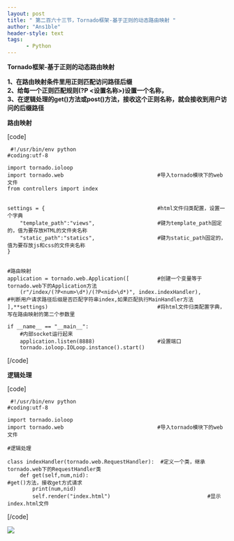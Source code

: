 ```yaml
---
layout: post
title: " 第二百六十三节，Tornado框架-基于正则的动态路由映射 "
author: "Ans1ble"
header-style: text
tags:
      - Python
---
```


**Tornado框架-基于正则的动态路由映射**

**1、在路由映射条件里用正则匹配访问路径后缀**  
 **2、给每一个正则匹配规则(?P <设置名称>)设置一个名称，**  
 **3、在逻辑处理的get()方法或post()方法，接收这个正则名称，就会接收到用户访问的后缀路径**

**路由映射**

[code]

     #!/usr/bin/env python
    #coding:utf-8
    
    import tornado.ioloop
    import tornado.web                              #导入tornado模块下的web文件
    from controllers import index
    
    
    settings = {                                    #html文件归类配置，设置一个字典
        "template_path":"views",                    #键为template_path固定的，值为要存放HTML的文件夹名称
        "static_path":"statics",                    #键为static_path固定的，值为要存放js和css的文件夹名称
    }
    
    
    #路由映射
    application = tornado.web.Application([         #创建一个变量等于tornado.web下的Application方法
        (r"/index/(?P<num>\d*)/(?P<nid>\d*)", index.indexHandler),                   #判断用户请求路径后缀是否匹配字符串index,如果匹配执行MainHandler方法
    ],**settings)                                   #将html文件归类配置字典，写在路由映射的第二个参数里
    
    if __name__ == "__main__":
        #内部socket运行起来
        application.listen(8888)                    #设置端口
        tornado.ioloop.IOLoop.instance().start()
[/code]

**逻辑处理**

[code]

     #!/usr/bin/env python
    #coding:utf-8
    
    import tornado.ioloop
    import tornado.web                              #导入tornado模块下的web文件
    
    #逻辑处理
    
    class indexHandler(tornado.web.RequestHandler):  #定义一个类，继承tornado.web下的RequestHandler类
        def get(self,num,nid):                                              #get()方法，接收get方式请求
            print(num,nid)
            self.render("index.html")                               #显示index.html文件
[/code]

![](https://images2015.cnblogs.com/blog/955761/201705/955761-20170517165622728-996973528.png)



